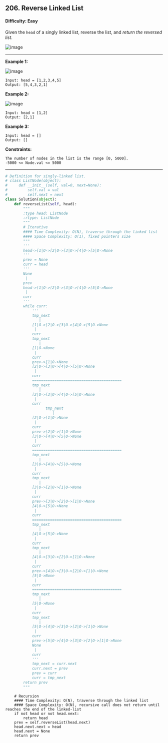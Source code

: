 ## 206. Reverse Linked List

#### Difficulty: Easy

Given the ```head``` of a singly linked list, reverse the list, and _return the reversed list_.

![image](https://user-images.githubusercontent.com/35042430/205354599-f2387f08-b3be-481f-84b3-f2e9ff0b378b.png)

---

__Example 1:__

![image](https://assets.leetcode.com/uploads/2021/02/19/rev1ex1.jpg)
```
Input: head = [1,2,3,4,5]
Output: [5,4,3,2,1]
```

__Example 2:__

![image](https://assets.leetcode.com/uploads/2021/02/19/rev1ex2.jpg)
```
Input: head = [1,2]
Output: [2,1]
```

__Example 3:__
```
Input: head = []
Output: []
```

__Constraints:__
```
The number of nodes in the list is the range [0, 5000].
-5000 <= Node.val <= 5000
```

---

```Python
# Definition for singly-linked list.
# class ListNode(object):
#     def __init__(self, val=0, next=None):
#         self.val = val
#         self.next = next
class Solution(object):
    def reverseList(self, head):
        """
        :type head: ListNode
        :rtype: ListNode
        """
        # Iterative
        #### Time Complexity: O(N), traverse through the linked list
        #### Space Complexity: O(1), fixed pointers size
        """
        '''
        head->[1|O->[2|O->[3|O->[4|O->[5|O->None
        '''
        prev = None
        curr = head
        '''
        None
         |
        prev
        head->[1|O->[2|O->[3|O->[4|O->[5|O->None
         |
        curr
        '''
        while curr:
            '''
            tmp_next
               |
            [1|O->[2|O->[3|O->[4|O->[5|O->None
             |
            curr
            tmp_next
               |                  
            [1|O->None
             |
            curr
            prev->[1|O->None
            [2|O->[3|O->[4|O->[5|O->None
             |
            curr
            ========================================
            tmp_next
               |
            [2|O->[3|O->[4|O->[5|O->None
             |
            curr
                  tmp_next
                     |                  
            [2|O->[1|O->None
             |
            curr
            prev->[2|O->[1|O->None
            [3|O->[4|O->[5|O->None
             |
            curr
            ========================================
            tmp_next
               |
            [3|O->[4|O->[5|O->None
             |
            curr
            tmp_next
               |                 
            [3|O->[2|O->[1|O->None
             |
            curr
            prev->[3|O->[2|O->[1|O->None
            [4|O->[5|O->None
             |
            curr
            ========================================
            tmp_next
               |
            [4|O->[5|O->None
             |
            curr
            tmp_next
               |                 
            [4|O->[3|O->[2|O->[1|O->None
             |
            curr
            prev->[4|O->[3|O->[2|O->[1|O->None
            [5|O->None
             |
            curr
            ========================================
            tmp_next
               |
            [5|O->None
             |
            curr
            tmp_next
               |                 
            [5|O->[4|O->[3|O->[2|O->[1|O->None
             |
            curr
            prev->[5|O->[4|O->[3|O->[2|O->[1|O->None
            None
             |
            curr            
            '''
            tmp_next = curr.next
            curr.next = prev
            prev = curr
            curr = tmp_next
        return prev
        """        
```


        # Recursion
        #### Time Complexity: O(N), traverse through the linked list
        #### Space Complexity: O(N), recursive call does not return until reaches the end of the linked-list
        if not head or not head.next:
            return head
        prev = self.reverseList(head.next)
        head.next.next = head
        head.next = None
        return prev
        
